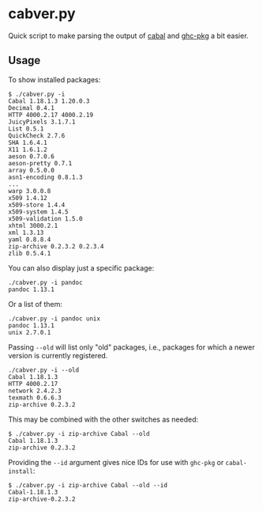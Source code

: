 # cabver.py

Quick script to make parsing the output of [cabal](https://www.haskell.org/cabal/) and [ghc-pkg](https://www.haskell.org/haskellwiki/Ghc-pkg) a bit easier.

## Usage

To show installed packages:

```
$ ./cabver.py -i
Cabal 1.18.1.3 1.20.0.3
Decimal 0.4.1
HTTP 4000.2.17 4000.2.19
JuicyPixels 3.1.7.1
List 0.5.1
QuickCheck 2.7.6
SHA 1.6.4.1
X11 1.6.1.2
aeson 0.7.0.6
aeson-pretty 0.7.1
array 0.5.0.0
asn1-encoding 0.8.1.3
...
warp 3.0.0.8
x509 1.4.12
x509-store 1.4.4
x509-system 1.4.5
x509-validation 1.5.0
xhtml 3000.2.1
xml 1.3.13
yaml 0.8.8.4
zip-archive 0.2.3.2 0.2.3.4
zlib 0.5.4.1
```

You can also display just a specific package:

```
./cabver.py -i pandoc
pandoc 1.13.1
```

Or a list of them:

```
./cabver.py -i pandoc unix
pandoc 1.13.1
unix 2.7.0.1
```

Passing `--old` will list only "old" packages, i.e., packages for which a newer version is currently registered.

```
./cabver.py -i --old
Cabal 1.18.1.3
HTTP 4000.2.17
network 2.4.2.3
texmath 0.6.6.3
zip-archive 0.2.3.2
```

This may be combined with the other switches as needed:

```
$ ./cabver.py -i zip-archive Cabal --old
Cabal 1.18.1.3
zip-archive 0.2.3.2
```

Providing the `--id` argument gives nice IDs for use with `ghc-pkg` or `cabal-install`:

```
$ ./cabver.py -i zip-archive Cabal --old --id
Cabal-1.18.1.3
zip-archive-0.2.3.2
```
